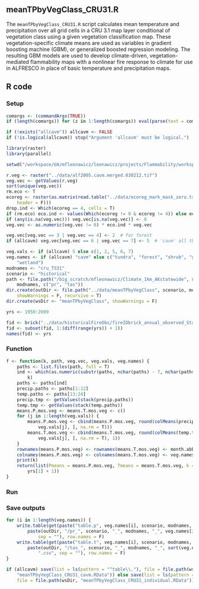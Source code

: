 


##
##
## meanTPbyVegClass_CRU31.R

The `meanTPbyVegClass_CRU31.R` script calculates mean temperature and precipitation over all grid cells in a CRU 3.1 map layer conditional of vegetation class using a given vegetation classification map.
These vegetation-specific climate means are used as variables in gradient boosting machine (GBM), or generalized boosted regression modeling.
The resulting GBM models are used to develop climate-driven, vegetation-mediated flammability maps with a nonlinear fire response to climate for use in ALFRESCO in place of basic temperature and precipitation maps.

## R code

### Setup


```r
comargs <- (commandArgs(TRUE))
if (length(comargs)) for (z in 1:length(comargs)) eval(parse(text = comargs[[z]]))

if (!exists("allcavm")) allcavm <- FALSE
if (!is.logical(allcavm)) stop("Argument 'allcavm' must be logical.")

library(raster)
library(parallel)

setwd("/workspace/UA/mfleonawicz/leonawicz/projects/Flammability/workspaces")

r.veg <- raster("../data/alf2005.cavm.merged.030212.tif")
veg.vec <- getValues(r.veg)
sort(unique(veg.vec))
rm.eco <- T
ecoreg <- raster(as.matrix(read.table("../data/ecoreg_mark_mask_zero.txt", skip = 6, 
    header = F)))
drop.ind <- Which(ecoreg == 4, cells = T)
if (rm.eco) eco.ind <- values(Which(ecoreg != 0 & ecoreg != 4)) else eco.ind <- 1
if (any(is.na(veg.vec))) veg.vec[is.na(veg.vec)] <- 0
veg.vec <- as.numeric(veg.vec != 0) * eco.ind * veg.vec

veg.vec[veg.vec == 3 | veg.vec == 4] <- 2  # for forest
if (allcavm) veg.vec[veg.vec == 6 | veg.vec == 7] <- 5  # 'cavm' all three shrub, graminoid, wetland combined

veg.vals <- if (allcavm) 5 else c(1, 2, 5, 6, 7)
veg.names <- if (allcavm) "cavm" else c("tundra", "forest", "shrub", "graminoid", 
    "wetland")
modnames <- "cru_TS31"
scenario <- "historical"
path <- file.path("/big_scratch/mfleonawicz/Climate_1km_AKstatewide", scenario, 
    modnames, c("pr", "tas"))
dir.create(outDir <- file.path("../data/meanTPbyVegClass", scenario, modnames), 
    showWarnings = F, recursive = T)
dir.create(wsDir <- "meanTPbyVegClass", showWarnings = F)

yrs <- 1950:2009

fid <- brick("../data/historicalFireObs/fireIDbrick_annual_observed_Statewide_lightning_1950_2013.tif")
fid <- subset(fid, 1:(diff(range(yrs)) + 1))
names(fid) <- yrs
```

### Function


```r
f <- function(k, path, veg.vec, veg.vals, veg.names) {
    paths <- list.files(path, full = T)
    ind <- which(as.numeric(substr(paths, nchar(paths) - 7, nchar(paths) - 4)) == 
        k)
    paths <- paths[ind]
    precip.paths <- paths[1:12]
    temp.paths <- paths[13:24]
    precip.tmp <- getValues(stack(precip.paths))
    temp.tmp <- getValues(stack(temp.paths))
    means.P.mos.veg <- means.T.mos.veg <- c()
    for (j in 1:length(veg.vals)) {
        means.P.mos.veg <- cbind(means.P.mos.veg, round(colMeans(precip.tmp[veg.vec == 
            veg.vals[j], ], na.rm = T)))
        means.T.mos.veg <- cbind(means.T.mos.veg, round(colMeans(temp.tmp[veg.vec == 
            veg.vals[j], ], na.rm = T), 1))
    }
    rownames(means.P.mos.veg) <- rownames(means.T.mos.veg) <- month.abb
    colnames(means.P.mos.veg) <- colnames(means.T.mos.veg) <- veg.names
    print(k)
    return(list(Pmeans = means.P.mos.veg, Tmeans = means.T.mos.veg, k = k - 
        yrs[1] + 1))
}
```

### Run



### Save outputs


```r
for (i in 1:length(veg.names)) {
    write.table(get(paste("table.p", veg.names[i], scenario, modnames, sep = ".")), 
        paste(outDir, "/pr_", scenario, "_", modnames, "_", veg.names[i], ".csv", 
            sep = ""), row.names = F)
    write.table(get(paste("table.t", veg.names[i], scenario, modnames, sep = ".")), 
        paste(outDir, "/tas_", scenario, "_", modnames, "_", sort(veg.names)[i], 
            ".csv", sep = ""), row.names = F)
}

if (allcavm) save(list = ls(pattern = "^table\\."), file = file.path(wsDir, 
    "meanTPbyVegClass_CRU31_cavm.RData")) else save(list = ls(pattern = "^table\\."), 
    file = file.path(wsDir, "meanTPbyVegClass_CRU31_individual.RData"))
```
